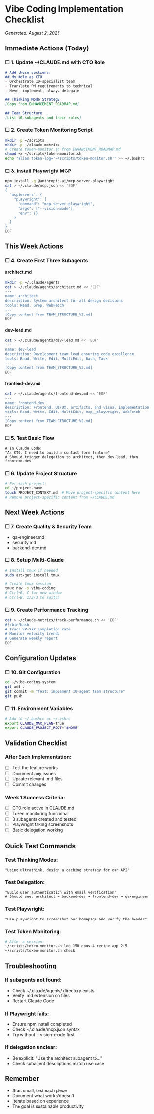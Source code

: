 # Vibe Coding Implementation Checklist
*Generated: August 2, 2025*

## Immediate Actions (Today)

### ☐ 1. Update ~/CLAUDE.md with CTO Role
```markdown
# Add these sections:
## My Role as CTO
- Orchestrate 10-specialist team
- Translate PM requirements to technical
- Never implement, always delegate

## Thinking Mode Strategy
[Copy from ENHANCEMENT_ROADMAP.md]

## Team Structure
[List 10 subagents and their roles]
```

### ☐ 2. Create Token Monitoring Script
```bash
mkdir -p ~/scripts
mkdir -p ~/claude-metrics
# Create token-monitor.sh from ENHANCEMENT_ROADMAP.md
chmod +x ~/scripts/token-monitor.sh
echo "alias token-log='~/scripts/token-monitor.sh'" >> ~/.bashrc
```

### ☐ 3. Install Playwright MCP
```bash
npm install -g @anthropic-ai/mcp-server-playwright
cat > ~/.claude/mcp.json << 'EOF'
{
  "mcpServers": {
    "playwright": {
      "command": "mcp-server-playwright",
      "args": ["--vision-mode"],
      "env": {}
    }
  }
}
EOF
```

## This Week Actions

### ☐ 4. Create First Three Subagents

#### architect.md
```bash
mkdir -p ~/.claude/agents
cat > ~/.claude/agents/architect.md << 'EOF'
---
name: architect
description: System architect for all design decisions
tools: Read, Grep, WebFetch
---
[Copy content from TEAM_STRUCTURE_V2.md]
EOF
```

#### dev-lead.md
```bash
cat > ~/.claude/agents/dev-lead.md << 'EOF'
---
name: dev-lead
description: Development team lead ensuring code excellence
tools: Read, Write, Edit, MultiEdit, Bash, Task
---
[Copy content from TEAM_STRUCTURE_V2.md]
EOF
```

#### frontend-dev.md
```bash
cat > ~/.claude/agents/frontend-dev.md << 'EOF'
---
name: frontend-dev
description: Frontend, UI/UX, artifacts, and visual implementation
tools: Read, Write, Edit, MultiEdit, mcp__playwright, WebFetch
---
[Copy content from TEAM_STRUCTURE_V2.md]
EOF
```

### ☐ 5. Test Basic Flow
```
# In Claude Code:
"As CTO, I need to build a contact form feature"
# Should trigger delegation to architect, then dev-lead, then frontend-dev
```

### ☐ 6. Update Project Structure
```bash
# For each project:
cd ~/project-name
touch PROJECT_CONTEXT.md  # Move project-specific content here
# Remove project-specific content from ~/CLAUDE.md
```

## Next Week Actions

### ☐ 7. Create Quality & Security Team
- qa-engineer.md
- security.md
- backend-dev.md

### ☐ 8. Setup Multi-Claude
```bash
# Install tmux if needed
sudo apt-get install tmux

# Create tmux session
tmux new -s vibe-coding
# Ctrl+B, C for new window
# Ctrl+B, 1/2/3 to switch
```

### ☐ 9. Create Performance Tracking
```bash
cat > ~/claude-metrics/track-performance.sh << 'EOF'
#!/bin/bash
# Track SP-XXX completion rate
# Monitor velocity trends
# Generate weekly report
EOF
```

## Configuration Updates

### ☐ 10. Git Configuration
```bash
cd ~/vibe-coding-system
git add .
git commit -m "feat: implement 10-agent team structure"
git push
```

### ☐ 11. Environment Variables
```bash
# Add to ~/.bashrc or ~/.zshrc
export CLAUDE_MAX_PLAN=true
export CLAUDE_PROJECT_ROOT="$HOME"
```

## Validation Checklist

### After Each Implementation:
- [ ] Test the feature works
- [ ] Document any issues
- [ ] Update relevant .md files
- [ ] Commit changes

### Week 1 Success Criteria:
- [ ] CTO role active in CLAUDE.md
- [ ] Token monitoring functional
- [ ] 3 subagents created and tested
- [ ] Playwright taking screenshots
- [ ] Basic delegation working

## Quick Test Commands

### Test Thinking Modes:
```
"Using ultrathink, design a caching strategy for our API"
```

### Test Delegation:
```
"Build user authentication with email verification"
# Should see: architect → backend-dev → frontend-dev → qa-engineer
```

### Test Playwright:
```
"Use playwright to screenshot our homepage and verify the header"
```

### Test Token Monitoring:
```bash
# After a session:
~/scripts/token-monitor.sh log 150 opus-4 recipe-app 2.5
~/scripts/token-monitor.sh check
```

## Troubleshooting

### If subagents not found:
- Check ~/.claude/agents/ directory exists
- Verify .md extension on files
- Restart Claude Code

### If Playwright fails:
- Ensure npm install completed
- Check ~/.claude/mcp.json syntax
- Try without --vision-mode first

### If delegation unclear:
- Be explicit: "Use the architect subagent to..."
- Check subagent descriptions match use case

## Remember

- Start small, test each piece
- Document what works/doesn't
- Iterate based on experience
- The goal is sustainable productivity